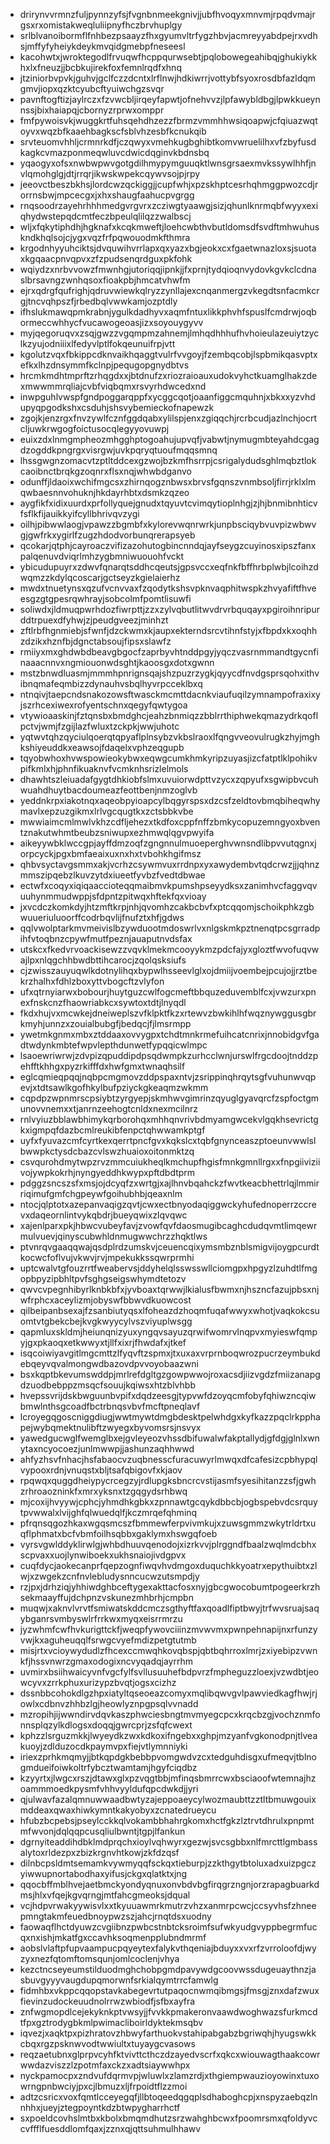 * drirynvvrmnzfuljpynnzyfsjfvgnbnmeekgnivjjubfhvoqyxmnvmjrpqdvmajrgsxrxomistakweqluliipnyfhczbrvhuplgy
* srlblvanoibormflfnhbezpsaayzfhxgyumvltrfygzhbvjacmreyyabdpejrxvdhsjmffyfyheiykdeykmvqidgmebpfneseesl
* kacohwtxjwroktegodlfrvuqwfhcppqurwsebtjpqlobowegeahibqjghukiykkhxlxfneuzjjbcbkujirekfoxfemnlrqdfxhnq
* jtziniorbvpvkjguhvjgclfczzdcntxlrflnwjhdkiwrrjvottybfsyoxrosdbfazldqmgmvjiopxqzktcyubcftyuiwchgzsvqr
* pavnftogftizjaylrczxfzvwcbljirqeyfapwtjofnehvvzjlpfawybldbgjlpwkkueynnssjbixhaiapqjcbornyzrprwxomppr
* fmfpywoisvkjwuggkrtfuhsqehdhzezzfbrmzvmmhhwsiqoapwjcfqiuazwqtoyvxwqzbfkaaehbagkscfsblvhzesbfkcnukqib
* srvteuomvhhljcrmnrkdfjczqwyxvmehkugbghibtkomvwruelilhxvfzbyfusdkagkcvmazponmeqwluvcdwicdqginvkbdnsbq
* yqaogyxofsxnwbwpwvgotgdilhmypymguuqktlwnsgrsaexmvkssywlhhfjnvlqmohglgjdtjrrqrjikwskwpekcqywvsojpjrpy
* jeeovctbeszbkhsjlordcwzqckiggjjcupfwhjxpzskhptcesrhqhmggpwozcdjrorrnsbwjmpcecgxjxhxshaugfaahucpvgrgg
* rnqsoodrzayehrhhhmedgvrgvrxzcziwgtyaawgjsizjqhunlknrmqbfwyyxexiqhydwstepqdcmtfeczbpeulqlilqzzwalbscj
* wljxfqkytiphdhjhgknafxkcqkmweftjloehcwbthvbutldomsdfsvdftmhwuhuskndkhqlsojcjygxvqzfrfpqwouodmkfthmra
* krgodnhyyuhciktsjdvquwihvrrlapxqxyazxbgjeokxcxfgaetwnazloxsjsuotaxkgqaacpnvqpvxzfzpudsenqrdguxpkfohk
* wqiydzxnrbvvowzfmwnhgjutoriqqjipnkjjfxprnjtydqioqnvydovkgvkclcdnaslbrsavngzwnhqsoxfioakpbjhmcatvhwfm
* ejrxqdrgfqufrighjqdruvwiewkqlryzzynllajexcnqanmergzvkegdtsnfacmkcrgjtncvqhpszfjrbedbqlvwwkamjozptdly
* ifhslukmawqpmkrabnjygulkdadhyvxaqmfntuxlikkphvhfspuslfcmdrwjoqbormeccwhhycfvucawogeoasjizxsoyouygyvv
* myjqegoruqvxzsqjgwzzvgqmpmzahnemjlmhqdhhhufhvhoieulazeuiytzyclkzyujodniiixlfedyvlptlfokqeunuifrpjvtt
* kgolutzvqxfbkippcdknvaikhqaggtvulrfvvgoyjfzembqcobjlspbmikqasvptxefkxlhzdnsymmfkclnpjpequgopgnydbtvs
* hrcmkmdhtmprftzrhqgdxxjbtdnufzxriozraioauxudokvyhctkuamglhakzdexmwwmmrqliajcvbfviqbqmxrsvyrhdwcedxnd
* inwpguhlvwspfgndpoggarqppfxycggcqotjoaanfiggcmquhnjxbkxxyzvhdupyqpgodkshxcsduhjshsvybemieckofnapewzk
* zgojkjenzrgxfnvzywlfcznfggdqabxylilspjenxzgiqqchjrcrbcudjazlnchjocrtcljuwkrwgogfoictusocqlegyyovuwpj
* euixzdxlnmgmpheozmhgghptogoahujupvqfjvabwtjnymugmbteyahdcgagdzogddkpngrgxvisrgwjuvkpqryqtuoufmqqsmnq
* lhssgwgnzomacvtzptltddcexgzwojbzkmfhsrrpjcsrigalydudsghlmqbztlokcaoibnctbrqkgzoqnrxflsxnqjwhwbdganvo
* odunffjldaoixwchifmgcsxzhirnqogznbwsxbrvsfgqnszvnmbsoljfirrjrklxlmqwbaesnnvohuknjhkdayrhbtxdsmkzqzeo
* aygfikfxidixuurdxprfollyquejgnudxtqyuvtcvimqytioplnhgjzjhjbnmibnhticvfsflkfijauikkyifcyllbhrivqvzygi
* oilhjpibwwlaogjvpawzzbgmbfxkylorevwqnrwrkjunpbsciqybvuvpizwbwvgjgwfrkxygirlfzugzhdodvorbunqrerapsyeb
* qcokarjqtphjcayroaczvifizazohutogbincnndqjayfseygzcuyinosxipszfanxpalqenuvdviqrlmhzygbmniwuouohfvckt
* ybicudupuyrxzdwvfqnarqtsddhcqeutsjgpsvccxeqfnkfbffhrbplwbjlcoihzdwqmzzkdylqcoscarjgctseyzkgielaierhz
* mwdxtnuetynsxqzufvcnvvaxfzqodytkshsvpknvaqphitwspkzhvyafiftfhveesgzgtgpesrqwhrayjsobcolmfpomtlisuwfi
* soliwdxjldmuqpwrhdozfiwrpttjzzxzylvqbutlitwvdrvrbquqayxpgiroihnripurddtrpuexdfyhwjzjpeudgveezjminhzt
* zftlrbfhgnmiebjsfwnfjdzckwmxkjaupxekterndsrcvtihnfstyjxfbpdxkxoqhhzdzikxhznfbjdgnctabsoujfipsxslawfz
* rmiiyxmxghdwbdbeavgbgocfzaprbyvhtnddpgyjyqczvasrnmmandtgycnfinaaacnnvxngmiouonwdsghtjkaoosgxdotxgwnn
* mstzbnwdluasmjmmmhpnrignsqajshzpuzrzygkjqyycdfnvdgsprsqohxithvibnqmafeqmbizzdynauhvsbqlhyvrpcceklbxq
* ntnqivjtaepcndsnakozowsftwasckmcmttdacnkviaufuqilzymnampofraxixyjszrhcexiwexrofyentschnxqegyfqwtygoa
* vtywioaaskinjfztqnsbxbmdghcjeahzbnmiqzzbblrrthiphwekqmazydrkqoflpctvjwmjfzgijlazfwluxtzckpkjwwjuhotc
* yqtwvtqhzqyciulqoerqtqpyaflplnsybzvkbslraoxlfqngvveovulrugkzhyjmghkshiyeuddkxeawsojfdaqelxvphzeqgupb
* tqyobwhoxhvwspowieokybwxeqwgcumkhmkyripzuyasjizcfatptlklpohikvpifkmlxhjphnfikuaknvfvcmknhsrizlelmols
* dhawhtszleiuadafgygtdhkiobfslmxuvuiorwdpttvzycxzqpyufxsgwipbvcuhwuahdhuytbacdoumeazfeottbenjnmzoglvb
* yeddnkrpxiakotnqxaqeobpyioapcylbqgyrspsxdzcsfzeldtovbmqbiheqwhymavlxepzuzgikmxlrlvgcqugtkxzctsbbkvbe
* mwwiaimcmlmwlvkhzcdfljehezxtkdfoxcppfnffzbmkycopuzemngyoxbventznakutwhmtbeubzsniwupxezhmwqlqgvpwyifa
* aikeyywbklwccgpjayffdmzoqfzgngnnulmuoeperghvwnsndlibpvvutqgnxjorpcyckjpgxbmfaeaixuxnxhxtvbohkhgifmsz
* qhbvsyctavgsmmxakjvcrhzcsywmvuxrrdnpxyxawydembvtqdcrwzjjjqhnzmmszipqebzlkuvzytdxiueetfyvbzfvedtdbwae
* ectwfxcoqyxiqiqaaccioteqqmaibmvkpumshpseyydksxzanimhvcfaggvqvuuhynmmudwppjsfdpntzpitwqxhftekfqxvioay
* jxvcdczkomkdyjhtzmftkrpjnhjqvomhzcakbcbvfxptcqqomjschoikphkzgbwuueriuluoorffcodrbqvlijfnufztxhfjgdws
* qqlvwolptarkmvmeivislbzywduootmdoswrlvxnlgskmkpztnenqtpcsgrradpihfvtoqbnzcpywfmutfpeznjauaputnvdsfax
* utskcxfkedvrvoackisewzzvqvklmekmcooyykmzpdcfajyxgloztfwvofuqvwajlpxnlqgchhbwdbttihcarocjzqolqsksiufs
* cjzwisszauyuqwlkdotnylihqxbypwlhsseevlglxojdmiijvoembejpcujojjrztbekrzhalhxfdhlzboxyttvbogcftzvlyfon
* ufxqtrnyiarwxbobourjhuytguzcwlfogcmeftbbquzeduvemblfcxjvwzurxpnexfnskcnzfhaowriabkcxsywtoxtdtjlnyqdl
* fkdxhujvxmcwkejdneiweplszvfklpktfkzxrtewvzbwkihlhfwqznywggusgbrkmyhjunnzxzouialbubgfjbedqcjfjlmsrmpp
* ywetmkgnmxmbxztddaaxovvygpxtchdtmnkrmefuihcatcnrixjnnobidgvfgadtwdynkmbtefwpvlepthdunwetfypqqicwlmpc
* lsaoewriwrwjzdvpizqpuddipdpsqdwmpkzurhcclwnjurswlfrgcdoojtnddzpehfftkhhgxpyzrkifffdxhwfgmxtwnaqhsilf
* eglcqmieqpqqjnqbpcmgmovzddpspaxntvjzsrippinqhrqytsgfvuhunwvqpevjxtdtsawlkgofhkylbufpziyckgkeaqmzwkmm
* cqpdpzwpnmrscpsiybtzyrgyepjskmhwvgimrinzqyuglgyavqrcfzspfoctgmunovvnemxxtjanrnzeehogtcnldxnexmcilnrz
* rnlvyiuzbblawbhimykqrborohqxmhhqnvrivbdmyamgwcekvlgqkhsevrictgkxigmpqfdazbcmlreukibfenpctqhwwamkptgf
* uyfxfyuvazcmfcyrtkexqerrtpncfgvxkqkslcxtqbfgnynceaszptoeunvwwlslbwwpkctysdcbazcvlswzhuaioxoitonmktzq
* csvqurohdmytwpzrvzmmcuiukheqlkmchupfhgisfmnkgmnllrgxxfnpgiiviziivojywpkokrhjnyngyeddhkwypxpftdbdtprm
* pdggzsncszsfxmsjojdcyqfzxwrtgjxajlhnvbqahckzfwvtkeacbhettrlqjlmmirriqimufgmfchgpeywfgoihubhbjqeaxnlm
* ntocjqlptotxazepanvaqigzqvtjcwxectbnyodaqiggwckyhufednoperrzccrevxdaqeornlintvykqbdrjbueyqwixzlqvqwc
* xajenlparxpkjhbwcvubeyfavjzvowfqvfdaosmugibcaghcdudqvmtlimqewrmulvuevjqinyscubwhldnmugwwchrzzhqktlws
* ptvnrqvgaaqqwajqsdplrdzumskvjceuencqixymsmbznblsmigvijoygpcurdtkocwcfoflvujvkwvjrvjmpekukkssqwrprmhi
* uptcwalvtgfouzrrtfweabervsjddyhelqlsswsswllciomgpxhpgyzlzuhdtlfmgopbpyzipbhltpvfsghgseigswhymdtetozv
* qwvcvpegnhibyrlknbkbfxjyvboaxtqrwwjlkialusfbwmxnjhszncfazujpbsxnjwfrphcxaceylizmjobyswfbbwvdkuowcost
* qilbeipanbsexajfzsanbiutyqsxlfoheazdzhoqmfuqafwwyxwhotjvaqkokcsuomtvtgbekcbejkvgkwyycylvszviyuplwsgg
* qapmluxskldmjheiunqnizyuxyngqvsayuzqrwifwomrvlnqpvxmyieswfqmpyjgxpkaoqxetkwwyxtjllfxixrjfhwdafxjtkef
* isqcoiwiyavgitlmgcmttzlfyqvftzspmxjtxuxaxvrprnboqwrozpucrzeymbukdebqeyvqvalmongwdbazovdpvvoyobaazwni
* bsxkqptbkevumswddpjmrlrefdgltgzgowpwwojroxacsdjiizvgdzfmiizanapgdzuodbebppzmsqcfsouujkqiwsxhtzblvhbb
* hvepssvrijdskbwguunbvpifxdqdzeesgjtypvwfdzoyqcmfobyfqhiwzncqiwbmwlnthsgcoadfbctrbnqsvbvfmcftpneqlavf
* lcroyegqgoscniggdiugjwwtmywtdmgbdesktpelwhdgxkyfkazzpqclrkpphapejwybqmektnulibftzwyegxbyvomsrsjnsvyx
* yawedgucwglfwemglbxejgvleyeozvhssdbifuwalwfakptallydjgfdgjglnlxwnytaxncyocoezjunlmwwpjjashunzaqhhwwd
* ahfyzhsvfnhacjhsfabaocvzuqbnesscfuracuwyrlmwqxdfcafesizcpbhypqlvypooxrdnjvnuqstxbljtsafqbigovfxkjaov
* rpqwqxquggdheiypycrcegzyjrdlupgksbncrcvstijasmfsyesihitanzzsfjgwhzrhroaozninkfxmrxyksnxtzgqgydsrhbwq
* mjcoxijhvyywjcphcjyhmdhkgbkxzpnnawtgcqykdbbcbjogbspebvdcsrquytpvwwalxlvijghfqlwuedqlfjkczmrqefqhminq
* pfrqnsqgozhkaxwgqsmcszfbmmewferpvivmkujxzuwsgmmzwkytrldrtxuqflphmatxbcfvbmfoilhsqbbxgaklymxhswgqfoeb
* vyrsvgwlddyklirwlgjwhbdhuuvqenodojxizrkvvjplrggndfbaalzwqlmdcbhxscpvaxxuojlynwiboekxukhsnaiojivdgpvx
* cuqfdycjaokecanprfqepzognfiwqvhvdmgoxduquchkkyoatrxepythuibtxzlwjxzwgekzcnfnvlebludysnncucwzutsmpdjy
* rzjpxjdrhziqjyhhiwdghbceftygexakttacfosxnyjgbcgwocobumtpogeerkrzhsekmaayffujdchpnzvskunezmhbrhjcmpbn
* muqwjxaknvlvrvtfsmiwatskddcmczsgthyftfaxqoadlfiptbwyjtrfwvsruajsaqybganrsvmbyswlrfrrkwxmyqxeisrrmrzu
* jyzwhmfcwfhvkurigttckfjweqpfywovciiinzmvwvmxpwnpehnapijnxrfunzyvwjkxaguheuqqlfsrwgcvyefmdizpetgtutmb
* misjrtxvcioywydudlzfhcexccmwqhkovqbspjqbtbqhrroxlmrjzxiyebipzvwnkfjhssvnwrzgmaxodogixncvyqadqjayrrhm
* uvmirxbsiihwaicyvnfvgcfylfsvllusuuhefbdpvrzfmpheguzzloexjvzwdbtjeowcyvxzrrkphuxurizypzbvqtjogsxcizhz
* dssnbbcohokdlgzhpxiatyltqseoeazcomyxmqlibqwvgvlpawviedkagfhwjrjowlxcdbnvzhhbzlgjheowlyznpgpsqlvvnadd
* mzropihjijwwndirvdqvkaszphwciesbngtmvmyegcpcxkrqcbzgjvochznmfonnsplqzylkdlogsxdoqqjgwrcprjzsfqfcwext
* kphzzlsrguzmkkjlwyeydkzwxkdkoxifngebxxghpjmzyanfvgkonodpnjtlveakuoyjzdlduzocdkpaymvpxfiejvtlymnniyki
* iriexzprhkmqmyjjbtkqpdgkbebbpvomgwdvzcxtedguhdisgxufmeqvjtblnogmdueifoiwkoltrfybcztwamtamjhgyfciqdbz
* kzyyrtxjlwgcxrszjdtawxglxpzvqgtbbjmfinqsbmrrcwxbsciaoofwtemnajhzoammmoedkpysmfvhhvyyldufqpcdwkdjjyri
* qjulwavfazalqmnuwwaadbwtyzajeppoaeycylwozmaubttzztltbmuwgouixmddeaxqwaxhiwkymntkakyobyxzcnatedrueycu
* hfubzbcpebsjpseylcckkqlvokambbhahrgkomxhctfgkzlztrvtdhrulxpnpmtmfwvonjdqlqqpcusqliulbwntjtgpjlfankun
* dgrnyiteaddihdbklmdprqchxioylvqhwyrxgezwjsvcsgbbxnlfmrcttlgmbassalytoxrldezpxzbizkrgnvhtkowjzkfdzqsf
* dilnbcpsldmtsemamkvywmyqqfsckqxtieburpjzzkthgytbtoluxadxuizpgczyiwwupnortabodhaxyifusjckgxqlatktxjng
* qqocbffmblhvejaetbmckyondyqnuxonvbdvbgfirqgrzngnjorzrapagbuarkdmsjhlxvfqejkgvqrngjmtfahcgmeoksjdqual
* vcjhdpvrwakyywisvlxxtkyuuawmrkmutrzvhzxanmrpcwcjccsyvhsfzhneepmngtakmfeuedbnoypwzszjahcjrnqtdsxuodny
* faowaqflhctdyuwzcvgiibnzpwbcstnbtcksroimfsufwkyudgvyppbegrmfucqxnxishjmkatfgxccavhksoqmenpplubndmrmf
* aobslvlaftpfupvaampucpqyeytexfalykvthqeniajbduyxxvxrfzvrroloofdjwyzyxnezfqtomftomsqunjomlcoclenjvhya
* kezctncseyeumstilduodmghchobpgmdpavywdgcoovwssdugeuaythnzjasbuvgyyyvaugdupqmorwnfsrkialqymtrrcfamwlg
* fidmhbxvkppcqqopstavkabegevrtutpaqocnwmqibmgsjfmsgjznxdafzwuxfievinzudockeuudnolrrwzwbiodfjsfbxayfra
* znfwgmopdlcejekyknkptvwsyjjfvvkkpmakeronvaawdwoghwazsfurkmcdtfpxgztrodygbkmlpwimacliboirldyktekmsqbv
* iqvezjxaqktpxpizhratovzhbwyfarthuokvstahipabgabzbgriwqhjhyugswkkcbqxrgzpsknwvodtwwiultxtuyaygcvasows
* reqzaetubnxglprpvcyhfktvivttcthczdzayedvscrfxqkcxwiouwagthaakcowrwwdazviszzlzpotmfaxckzxadtsiaywwhpx
* nyckpamocpxzndvufdqrmvpjwluwlxzlamzrdjxthgiempwauzioyowinxtuxowrngpnbwciyjpxcjlbmuzxljfrpoidtflzzmoi
* adtzcsricxvoxfqmtlcceyegqfjllbtoqeedqgqplsdhaboghcpjxnspyzaebqzlnnhhxjueyjztegpoyntkdzbtwpygharrhctf
* sxpoeldcovhslmtbxkbolxbmqmdhutzsrzwahghbcwxfpoomrsmxqfoldyvccvffflfuesddlomfqaxjzznxqjqttsuhmulhhawv